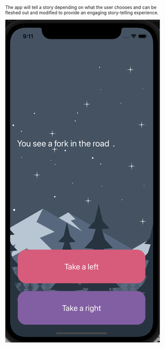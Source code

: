 The app will tell a story depending on what the user chooses and can be fleshed out and modified to provide an engaging story-telling experience.

![sample](readmeImg.png)